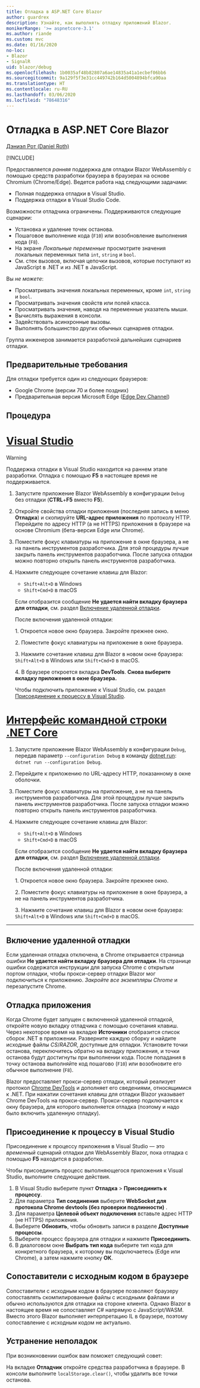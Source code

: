 ```yaml
---
title: Отладка в ASP.NET Core Blazor
author: guardrex
description: Узнайте, как выполнять отладку приложений Blazor.
monikerRange: '>= aspnetcore-3.1'
ms.author: riande
ms.custom: mvc
ms.date: 01/16/2020
no-loc:
- Blazor
- SignalR
uid: blazor/debug
ms.openlocfilehash: 1b0035af48b82807a6ae14835a41a1ecbef06bb6
ms.sourcegitcommit: 9a129f5f3e31cc449742b164d5004894bfca90aa
ms.translationtype: HT
ms.contentlocale: ru-RU
ms.lasthandoff: 03/06/2020
ms.locfileid: "78648316"
---
```

# <a name="debug-aspnet-core-blazor"></a>Отладка в ASP.NET Core Blazor

[Дэниэл Рот (Daniel Roth)](https://github.com/danroth27)

[!INCLUDE[](~/includes/blazorwasm-preview-notice.md)]

Предоставляется *ранняя* поддержка для отладки Blazor WebAssembly с помощью средств разработки браузера в браузерах на основе Chromium (Chrome/Edge). Ведется работа над следующими задачами:

* Полная поддержка отладки в Visual Studio.
* Поддержка отладки в Visual Studio Code.

Возможности отладчика ограничены. Поддерживаются следующие сценарии:

* Установка и удаление точек останова.
* Пошаговое выполнение кода (`F10`) или возобновление выполнения кода (`F8`).
* На экране *Локальные переменные* просмотрите значения локальных переменных типа `int`, `string` и `bool`.
* См. стек вызовов, включая цепочки вызовов, которые поступают из JavaScript в .NET и из .NET в JavaScript.

Вы *не можете*:

* Просматривать значения локальных переменных, кроме `int`, `string` и `bool`.
* Просматривать значения свойств или полей класса.
* Просматривать значения, наводя на переменные указатель мыши.
* Вычислять выражения в консоли.
* Задействовать асинхронные вызовы.
* Выполнять большинство других обычных сценариев отладки.

Группа инженеров занимается разработкой дальнейших сценариев отладки.

## <a name="prerequisites"></a>Предварительные требования

Для отладки требуется один из следующих браузеров:

* Google Chrome (версии 70 и более поздних)
* Предварительная версия Microsoft Edge ([Edge Dev Channel](https://www.microsoftedgeinsider.com))

## <a name="procedure"></a>Процедура

# <a name="visual-studio"></a>[Visual Studio](#tab/visual-studio)

> [!WARNING]
> Поддержка отладки в Visual Studio находится на раннем этапе разработки. Отладка с помощью **F5** в настоящее время не поддерживается.

1. Запустите приложение Blazor WebAssembly в конфигурации `Debug` без отладки (**CTRL**+**F5** вместо **F5**).
1. Откройте свойства отладки приложения (последняя запись в меню **Отладка**) и скопируйте **URL-адрес приложения** по протоколу HTTP. Перейдите по адресу HTTP (а не HTTPS) приложения в браузере на основе Chromium (бета-версия Edge или Chrome).
1. Поместите фокус клавиатуры на приложение в окне браузера, а не на панель инструментов разработчика. Для этой процедуры лучше закрыть панель инструментов разработчика. После запуска отладки можно повторно открыть панель инструментов разработчика.
1. Нажмите следующее сочетание клавиш для Blazor:

   * `Shift+Alt+D` в Windows
   * `Shift+Cmd+D` в macOS

   Если отобразится сообщение **Не удается найти вкладку браузера для отладки**, см. раздел [Включение удаленной отладки](#enable-remote-debugging).
   
   После включения удаленной отладки:
   
   1\. Откроется новое окно браузера. Закройте прежнее окно.

   2\. Поместите фокус клавиатуры на приложение в окне браузера.

   3\. Нажмите сочетание клавиш для Blazor в новом окне браузера: `Shift+Alt+D` в Windows или `Shift+Cmd+D` в macOS.

   4\. В браузере откроется вкладка **DevTools**. **Снова выберите вкладку приложения в окне браузера.**

   Чтобы подключить приложение к Visual Studio, см. раздел [Присоединение к процессу в Visual Studio](#attach-to-process-in-visual-studio).

# <a name="net-core-cli"></a>[Интерфейс командной строки .NET Core](#tab/netcore-cli/)

1. Запустите приложение Blazor WebAssembly в конфигурации `Debug`, передав параметр `--configuration Debug` в команду [dotnet run](/dotnet/core/tools/dotnet-run): `dotnet run --configuration Debug`.
1. Перейдите к приложению по URL-адресу HTTP, показанному в окне оболочки.
1. Поместите фокус клавиатуры на приложение, а не на панель инструментов разработчика. Для этой процедуры лучше закрыть панель инструментов разработчика. После запуска отладки можно повторно открыть панель инструментов разработчика.
1. Нажмите следующее сочетание клавиш для Blazor:

   * `Shift+Alt+D` в Windows
   * `Shift+Cmd+D` в macOS

   Если отобразится сообщение **Не удается найти вкладку браузера для отладки**, см. раздел [Включение удаленной отладки](#enable-remote-debugging).
   
   После включения удаленной отладки:
   
   1\. Откроется новое окно браузера. Закройте прежнее окно.

   2\. Поместите фокус клавиатуры на приложение в окне браузера, а не на панель инструментов разработчика.

   3\. Нажмите сочетание клавиш для Blazor в новом окне браузера: `Shift+Alt+D` в Windows или `Shift+Cmd+D` в macOS.

---

## <a name="enable-remote-debugging"></a>Включение удаленной отладки

Если удаленная отладка отключена, в Chrome открывается страница ошибки **Не удается найти вкладку браузера для отладки**. На странице ошибки содержатся инструкции для запуска Chrome с открытым портом отладки, чтобы прокси-сервер отладки Blazor мог подключиться к приложению. *Закройте все экземпляры Chrome* и перезапустите Chrome.

## <a name="debug-the-app"></a>Отладка приложения

Когда Chrome будет запущен с включенной удаленной отладкой, откройте новую вкладку отладчика с помощью сочетания клавиш. Через некоторое время на вкладке **Источники** отобразится список сборок .NET в приложении. Разверните каждую сборку и найдите исходные файлы *CS*/*RAZOR*, доступные для отладки. Установите точки останова, переключитесь обратно на вкладку приложения, и точки останова будут достигнуты при выполнении кода. После попадания в точку останова выполняйте код пошагово (`F10`) или возобновите его обычное выполнение (`F8`).

Blazor предоставляет прокси-сервер отладки, который реализует протокол [Chrome DevTools](https://chromedevtools.github.io/devtools-protocol/) и дополняет его сведениями, относящимися к .NET. При нажатии сочетания клавиш для отладки Blazor указывает Chrome DevTools на прокси-сервер. Прокси-сервер подключается к окну браузера, для которого выполняется отладка (поэтому и надо было включить удаленную отладку).

## <a name="attach-to-process-in-visual-studio"></a>Присоединение к процессу в Visual Studio

Присоединение к процессу приложения в Visual Studio — это *временный* сценарий отладки для WebAssembly Blazor, пока отладка с помощью **F5** находится в разработке.

Чтобы присоединить процесс выполняющегося приложения к Visual Studio, выполните следующие действия.

1. В Visual Studio выберите пункт **Отладка** > **Присоединить к процессу**.
1. Для параметра **Тип соединения** выберите **WebSocket для протокола Chrome devtools (без проверки подлинности)** .
1. Для параметра **Целевой объект подключения** вставьте адрес HTTP (не HTTPS) приложения.
1. Выберите **Обновить**, чтобы обновить записи в разделе **Доступные процессы**.
1. Выберите процесс браузера для отладки и нажмите **Присоединить**.
1. В диалоговом окне **Выбрать тип кода** выберите тип кода для конкретного браузера, к которому вы подключаетесь (Edge или Chrome), а затем нажмите кнопку **ОК**.

## <a name="browser-source-maps"></a>Сопоставители с исходным кодом в браузере

Сопоставители с исходным кодом в браузере позволяют браузеру сопоставлять скомпилированные файлы с исходными файлами и обычно используются для отладки на стороне клиента. Однако Blazor в настоящее время не сопоставляет C# напрямую с JavaScript/WASM. Вместо этого Blazor выполняет интерпретацию IL в браузере, поэтому сопоставление с исходным кодом не актуально.

## <a name="troubleshoot"></a>Устранение неполадок

При возникновении ошибок вам поможет следующий совет:

На вкладке **Отладчик** откройте средства разработчика в браузере. В консоли выполните `localStorage.clear()`, чтобы удалить все точки останова.
